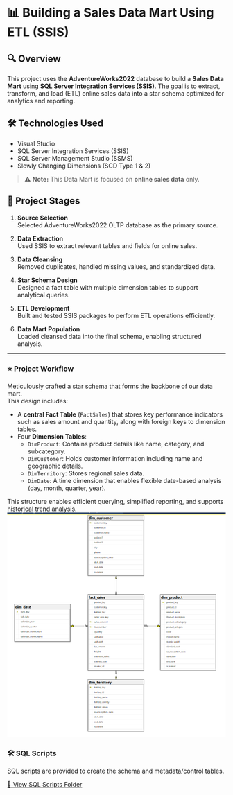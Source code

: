 # 📊 Building a Sales Data Mart Using ETL (SSIS)

## 🔍 Overview
This project uses the **AdventureWorks2022** database to build a **Sales Data Mart** using **SQL Server Integration Services (SSIS)**. The goal is to extract, transform, and load (ETL) online sales data into a star schema optimized for analytics and reporting.

## 🛠️ Technologies Used
- Visual Studio  
- SQL Server Integration Services (SSIS)  
- SQL Server Management Studio (SSMS)  
- Slowly Changing Dimensions (SCD Type 1 & 2)

> ⚠️ **Note:** This Data Mart is focused on **online sales data** only.

## 🚀 Project Stages

1. **Source Selection**  
   Selected AdventureWorks2022 OLTP database as the primary source.

2. **Data Extraction**  
   Used SSIS to extract relevant tables and fields for online sales.

3. **Data Cleansing**  
   Removed duplicates, handled missing values, and standardized data.

4. **Star Schema Design**  
   Designed a fact table with multiple dimension tables to support analytical queries.

5. **ETL Development**  
   Built and tested SSIS packages to perform ETL operations efficiently.

6. **Data Mart Population**  
   Loaded cleansed data into the final schema, enabling structured analysis.

---
### ⭐ Project Workflow

Meticulously crafted a star schema that forms the backbone of our data mart.  
This design includes:

- A **central Fact Table** (`FactSales`) that stores key performance indicators such as sales amount and quantity, along with foreign keys to dimension tables.
- Four **Dimension Tables**:
  - `DimProduct`: Contains product details like name, category, and subcategory.
  - `DimCustomer`: Holds customer information including name and geographic details.
  - `DimTerritory`: Stores regional sales data.
  - `DimDate`: A time dimension that enables flexible date-based analysis (day, month, quarter, year).

This structure enables efficient querying, simplified reporting, and supports historical trend analysis.
![Star Schema Diagram](https://github.com/ManarZeita25/sales-datamart-adventureworks2022/blob/main/images/Schema.png)

### 🛠️ SQL Scripts

SQL scripts are provided to create the schema and metadata/control tables.

[📂 View SQL Scripts Folder](https://github.com/ManarZeita25/sales-datamart-adventureworks2022/tree/main/script)



